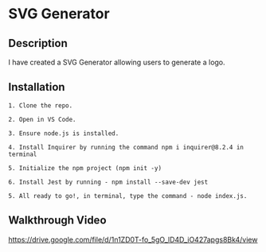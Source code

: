 # SVG Generator

## Description
I have created a SVG Generator allowing users to generate a logo.

## Installation
    1. Clone the repo.

    2. Open in VS Code.

    3. Ensure node.js is installed.

    4. Install Inquirer by running the command npm i inquirer@8.2.4 in terminal

    5. Initialize the npm project (npm init -y)

    6. Install Jest by running - npm install --save-dev jest

    5. All ready to go!, in terminal, type the command - node index.js.

## Walkthrough Video 
https://drive.google.com/file/d/1n1ZD0T-fo_5gO_lD4D_iO427apgs8Bk4/view